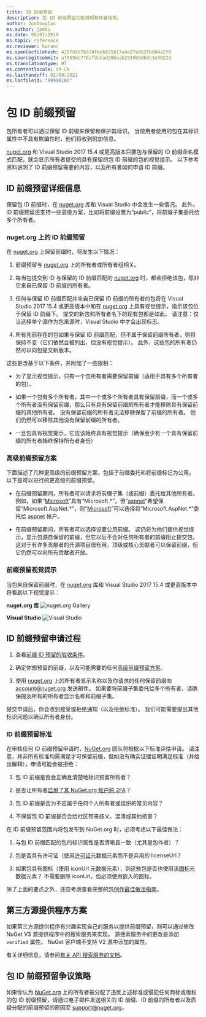 ```yaml
---
title: ID 前缀预留
description: 包 ID 前缀预留功能说明和作者指南。
author: JonDouglas
ms.author: jodou
ms.date: 09/07/2019
ms.topic: reference
ms.reviewer: karann
ms.openlocfilehash: 428fd3d7b324f6eb825b17e4a87a662fbd84a2f0
ms.sourcegitcommit: af059dc776cfdcbad20baab2919b5d6dc1e9022d
ms.translationtype: HT
ms.contentlocale: zh-CN
ms.lasthandoff: 02/09/2021
ms.locfileid: "99990107"
---
```

# <a name="package-id-prefix-reservation"></a>包 ID 前缀预留

包所有者可以通过保留 ID 前缀来保留和保护其标识。 当使用者使用的包在其标识属性中不具有欺骗性时，他们将收到附加信息。 

[nuget.org](https://www.nuget.org/) 和 Visual Studio 2017 15.4 或更高版本只要包与保留的 ID 前缀命名模式匹配，就会显示所有者提交的具有保留的包 ID 前缀的包的视觉提示。 以下参考资料说明了 ID 前缀预留需要的内容，以及所有者如何申请 ID 前缀。

## <a name="id-prefix-reservation-details"></a>ID 前缀预留详细信息

保留包 ID 前缀时，在 [nuget.org](https://www.nuget.org/) 库和 Visual Studio 中会发生一些情况。 此外，ID 前缀预留还支持一些高级方案，比如将前缀设置为“public”，将前缀子集委托给多个所有者。

### <a name="id-prefix-reservation-on-nugetorg"></a>nuget.org 上的 ID 前缀预留

在 [nuget.org](https://www.nuget.org/) 上保留前缀时，将发生以下情况：

1. 前缀预留与 [nuget.org](https://www.nuget.org/) 上的所有者或所有者组相关。

1. 每当包提交到 ID 与保留的 ID 前缀匹配的 [nuget.org](https://www.nuget.org/) 时，都会拒绝该包，除非它来自已保留 ID 前缀的所有者。

1. 任何与保留 ID 前缀匹配并来自已保留 ID 前缀的所有者的包将在 Visual Studio 2017 15.4 或更高版本中和在 [nuget.org](https://www.nuget.org/) 上具有视觉提示，指示该包位于保留 ID 前缀下。 提交的新包和所有者名下的现有包都是如此。 请注意：仅当选择单个源作为包来源时，Visual Studio 中才会出现标志。

1. 所有先前存在的包如果与保留 ID 前缀匹配，但不属于保留前缀所有者，则将保持不变（它们依然会被列出，但没有视觉提示）。 此外，这些包的所有者仍然可以向包提交新版本。

这些更改基于以下条件，并附加了一些限制：

- 为了显示视觉提示，只有一个包所有者需要保留前缀（适用于具有多个所有者的包）。

- 如果一个包有多个所有者，其中一个或多个所有者具有保留前缀，而一个或多个所有者没有保留前缀，那么只有具有保留前缀的所有者才能移除具有保留前缀的其他所有者。 没有保留前缀的所有者无法移除保留了前缀的所有者。 他们仍然可以移除其他没有保留前缀的所有者。

- 一旦包具有视觉提示，它应该始终具有视觉提示（确保至少有一个具有保留前缀的所有者始终保持所有者身份）

### <a name="advanced-prefix-reservation-scenarios"></a>高级前缀预留方案

下面描述了几种更高级的前缀预留方案，包括子前缀委托和将前缀标记为公用。 以下是可以进行的更高级的前缀预留。 

- 在前缀预留期间，所有者可以请求将前缀子集（或前缀）委托给其他所有者。 例如，如果“[Microsoft](https://www.nuget.org/profiles/microsoft)”具有“Microsoft.\*”，但“[aspnet](https://www.nuget.org/profiles/aspnet)”希望保留“Microsoft.AspNet.\*”，则“[Microsoft](https://www.nuget.org/profiles/microsoft)”可以选择将“Microsoft.AspNet.\*”委托给 [aspnet](https://www.nuget.org/profiles/aspnet) 帐户。

- 在前缀预留期间，所有者可以选择设置公用前缀。 这仍将为他们提供视觉提示，显示包源自保留的前缀，但它以后不会对任何所有者的前缀阻止提交包。 这对于有许多贡献者的开源项目很有用，顶级或核心贡献者可以保留前缀，但它仍然可以向所有贡献者开放。 

### <a name="prefix-reservation-visual-indicator"></a>前缀预留视觉提示

当包来自保留前缀时，在 [nuget.org](https://www.nuget.org/) 库和 Visual Studio 2017 15.4 或更高版本中将看到以下视觉提示：

**nuget.org 库**
![nuget.org Gallery](media/nuget-gallery-reserved-prefix.png)

**Visual Studio**
![Visual Studio](media/visual-studio-reserved-prefix.png)

## <a name="id-prefix-reservation-application-process"></a>ID 前缀预留申请过程

1. 查看[前缀 ID 预留的验收条件](#id-prefix-reservation-criteria)。

2. 确定你想预留的前缀，以及可能需要的任何[高级前缀预留方案](#advanced-prefix-reservation-scenarios)。

3. 使用 [nuget.org](https://www.nuget.org/) 上的所有者显示名称以及你请求的任何保留前缀向 [account@nuget.org](mailto:account@nuget.org) 发送邮件。 如果要将前缀子集委托给多个所有者，请确保提及所有的所有者显示名称和前缀子集。

提交申请后，你会收到接受或拒绝通知（以及拒绝标准）。 我们可能需要提出其他标识问题以确认所有者身份。

### <a name="id-prefix-reservation-criteria"></a>ID 前缀预留标准

在审核任何 ID 前缀预留申请时，[NuGet.org](https://www.nuget.org) 团队将根据以下标准评估申请。 请注意，并非所有标准均需满足才可保留前缀，但如没有确实证据证明满足标准（并给出解释），申请可能会被拒绝：

1. 包 ID 前缀是否会正确且清楚地标识预留所有者？

1. 是否让所有者[启用了其 NuGet.org 帐户的 2FA](individual-accounts.md#enable-two-factor-authentication-2fa)？

1. 包 ID 前缀是否为不应属于任何个人所有者或组织的常见内容？

1. 不保留包 ID 前缀是否会给社区带来歧义、混淆或其他损害？

在 ID 前缀预留范围内将包发布到 NuGet.org 时，必须考虑以下最佳做法：

1. 与包 ID 前缀匹配的包的标识属性是否清晰且一致（尤其是包作者）？

1. 包是否具有许可证（使用[许可证](../reference/nuspec.md#license)元数据元素而不是弃用的 licenseUrl？

1. 如果包具有图标（使用 iconUrl 元数据元素），则这些包是否也使用该[图标](../reference/nuspec.md#icon)元数据元素？ 不需要删除 iconUrl，但必须使用嵌入的图标。
 
除了上面的要点之外，还应考虑查看完整的[包创作最佳做法指南](../create-packages/package-authoring-best-practices.md)。

## <a name="third-party-feed-provider-scenarios"></a>第三方源提供程序方案

如果第三方源提供程序有兴趣实现自己的服务以提供前缀预留，则可以通过修改 NuGet V3 源提供程序中的搜索服务来实现。 源搜索服务中的更改是添加 `verified` 属性。 NuGet 客户端不支持 V2 源中添加的属性。

有关详细信息，请参阅[有关 API 搜索服务的文档](../api/search-query-service-resource.md)。

## <a name="package-id-prefix-reservation-dispute-policy"></a>包 ID 前缀预留争议策略
如果你认为 [NuGet.org](https://www.nuget.org) 上的所有者被分配了违反上述标准或侵犯任何商标或版权的包 ID 前缀预留，请通过电子邮件发送相关的 ID 前缀、ID 前缀的所有者以及质疑分配的前缀预留的原因至 [support@nuget.org](mailto:support@nuget.org)。

